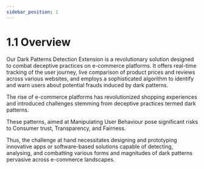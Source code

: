 ```yaml
---
sidebar_position: 1
---
```


# 1.1 Overview

Our Dark Patterns Detection Extension is a revolutionary solution designed to combat deceptive practices on e-commerce platforms. It offers real-time tracking of the user journey, live comparison of product prices and reviews across various websites, and employs a sophisticated algorithm to identify and warn users about potential frauds induced by dark patterns.

The rise of e-commerce platforms has revolutionized shopping experiences and introduced challenges stemming from deceptive practices termed dark patterns. 

These patterns, aimed at Manipulating User Behaviour pose significant risks to 
Consumer trust, 
Transparency, and 
Fairness. 

Thus, the challenge at hand necessitates designing and prototyping innovative apps or software-based solutions capable of detecting, analysing, and combatting various forms and magnitudes of dark patterns pervasive across e-commerce landscapes.

